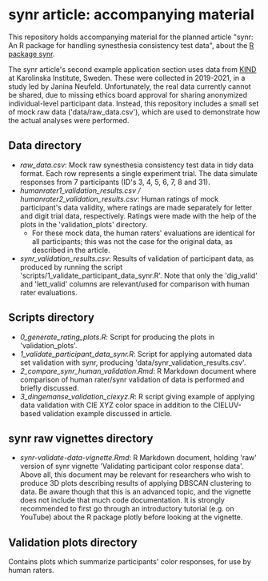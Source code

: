 # synr article: accompanying material
This repository holds accompanying material for the planned article "synr: An R package for handling synesthesia consistency test data", about the [R package synr](https://github.com/datalowe/synr).

The synr article's second example application section uses data from [KIND](https://ki.se/en/kind/center-of-neurodevelopmental-disorders-at-karolinska-institutet-kind) at Karolinska Institute, Sweden. These were collected in 2019-2021, in a study led by Janina Neufeld. Unfortunately, the real data currently cannot be shared, due to missing ethics board approval for sharing anonymized individual-level participant data. Instead, this repository includes a small set of mock raw data ('data/raw_data.csv'), which are used to demonstrate how the actual analyses were performed.

## Data directory
* *raw_data.csv*: Mock raw synesthesia consistency test data in tidy data format. Each row represents a single experiment trial. The data simulate responses from 7 participants (ID's 3, 4, 5, 6, 7, 8 and 31).
* *humanrater1_validation_results.csv / humanrater2_validation_results.csv*: Human ratings of mock participant's data validity, where ratings are made separately for letter and digit trial data, respectively. Ratings were made with the help of the plots in the 'validation_plots' directory.
    - For these mock data, the human raters' evaluations are identical for all participants; this was not the case for the original data, as described in the article.
* *synr_validation_results.csv*: Results of validation of participant data, as produced by running the script 'scripts/1_validate_participant_data_synr.R'. Note that only the 'dig_valid' and 'lett_valid' columns are relevant/used for comparison with human rater evaluations.

## Scripts directory
* *0_generate_rating_plots.R*: Script for producing the plots in 'validation_plots'.
* *1_validate_participant_data_synr.R*: Script for applying automated data set validation with synr, producing 'data/synr_validation_results.csv'.
* *2_compare_synr_human_validation.Rmd*: R Markdown document where comparison of human rater/synr validation of data is performed and briefly discussed.
* *3_dingemanse_validation_ciexyz.R*: R script giving example of applying data validation with CIE XYZ color space in addition to the CIELUV-based validation example discussed in article.

## synr raw vignettes directory
* *synr-validate-data-vignette.Rmd*: R Markdown document, holding 'raw' version of synr vignette 'Validating participant color response data'. Above all, this document may be relevant for researchers who wish to produce 3D plots describing results of applying DBSCAN clustering to data. Be aware though that this is an advanced topic, and the vignette does not include that much code documentation. It is strongly recommended to first go through an introductory tutorial (e.g. on YouTube) about the R package plotly before looking at the vignette.

## Validation plots directory
Contains plots which summarize participants' color responses, for use by human raters.
